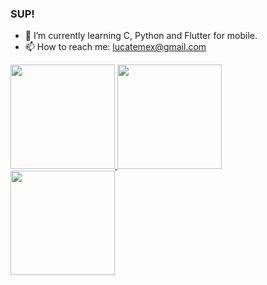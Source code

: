 ### SUP!


- 🌱 I’m currently learning C, Python and Flutter for mobile.
- 📫 How to reach me: lucatemex@gmail.com

<div>
   <a href="https://github.com/lucatemes">
     <img height= "167em" src="https://github-readme-stats.vercel.app/api?username=lucatemes&show_icons=true&theme=github_dark"&count_private=true/>
     <img height= "167em" src="https://github-readme-stats.vercel.app/api/top-langs/?username=lucatemes&layout=compact&theme=github_dark&count_private=true"/>
     <img height="167em" src="https://github-readme-streak-stats.herokuapp.com/?user=lucatemes&theme=github_dark&count_private=true">
   </a>
     </div>
  



